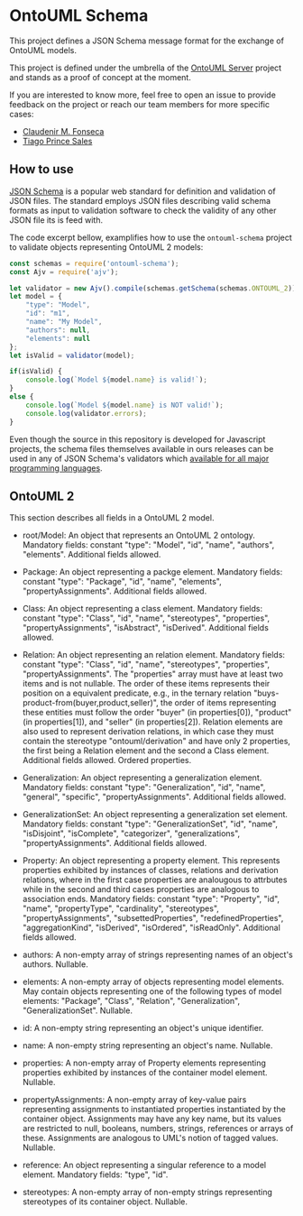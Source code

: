 # OntoUML Schema

This project defines a JSON Schema message format for the exchange of OntoUML models.

This project is defined under the umbrella of the [OntoUML Server](https://github.com/OntoUML/ontouml-server) project and stands as a proof of concept at the moment.

If you are interested to know more, feel free to open an issue to provide feedback on the project or reach our team members for more specific cases:
 * [Claudenir M. Fonseca](https://github.com/claudenirmf)
 * [Tiago Prince Sales](https://github.com/tgoprince)

## How to use

[JSON Schema](https://json-schema.org/) is a popular web standard for definition and validation of JSON files. The standard employs JSON files describing valid schema formats as input to validation software to check the validity of any other JSON file its is feed with.

The code excerpt bellow, examplifies how to use the `ontouml-schema` project to validate objects representing OntoUML 2 models:

```javascript
const schemas = require('ontouml-schema');
const Ajv = require('ajv');

let validator = new Ajv().compile(schemas.getSchema(schemas.ONTOUML_2));
let model = {
    "type": "Model",
    "id": "m1",
    "name": "My Model",
    "authors": null,
    "elements": null
};
let isValid = validator(model);

if(isValid) {
    console.log(`Model ${model.name} is valid!`);
}
else {
    console.log(`Model ${model.name} is NOT valid!`);
    console.log(validator.errors);
}
```

Even though the source in this repository is developed for Javascript projects, the schema files themselves available in ours releases can be used in any of JSON Schema's validators which [available for all major programming languages](https://json-schema.org/implementations.html).

## OntoUML 2

This section describes all fields in a OntoUML 2 model.

- root/Model:
    An object that represents an OntoUML 2 ontology. Mandatory fields: constant "type": "Model", "id", "name", "authors", "elements". Additional fields allowed.

- Package:
    An object representing a packge element. Mandatory fields: constant "type": "Package", "id", "name", "elements", "propertyAssignments". Additional fields allowed.

- Class:
    An object representing a class element. Mandatory fields: constant "type": "Class", "id", "name", "stereotypes", "properties", "propertyAssignments", "isAbstract", "isDerived". Additional fields allowed.

- Relation:
    An object representing an relation element. Mandatory fields: constant "type": "Class", "id", "name", "stereotypes", "properties", "propertyAssignments". The "properties" array must have at least two items and is not nullable. The order of these items represents their position on a equivalent predicate, e.g., in the ternary relation "buys-product-from(buyer,product,seller)", the order of items representing these entities must follow the order "buyer" (in properties[0]), "product" (in properties[1]), and "seller" (in properties[2]). Relation elements are also used to represent derivation relations, in which case they must contain the stereotype "ontouml/derivation" and have only 2 properties, the first being a Relation element and the second a Class element. Additional fields allowed. Ordered properties.

- Generalization:
    An object representing a generalization element. Mandatory fields: constant "type": "Generalization", "id", "name", "general", "specific", "propertyAssignments". Additional fields allowed.

- GeneralizationSet:
    An object representing a generalization set element. Mandatory fields: constant "type": "GeneralizationSet", "id", "name", "isDisjoint", "isComplete", "categorizer", "generalizations", "propertyAssignments". Additional fields allowed.

- Property:
    An object representing a property element. This represents properties exhibited by instances of classes, relations and derivation relations, where in the first case properties are analougous to attrbutes while in the second and third cases properties are analogous to association ends. Mandatory fields: constant "type": "Property", "id", "name", "propertyType", "cardinality", "stereotypes", "propertyAssignments", "subsettedProperties", "redefinedProperties", "aggregationKind", "isDerived", "isOrdered", "isReadOnly". Additional fields allowed.

- authors:
    A non-empty array of strings representing names of an object's authors. Nullable.

- elements:
    A non-empty array of objects representing model elements. May contain objects representing one of the following types of model elements: "Package", "Class", "Relation", "Generalization", "GeneralizationSet". Nullable.

- id:
    A non-empty string representing an object's unique identifier.

- name:
    A non-empty string representing an object's name. Nullable.

- properties:
    A non-empty array of Property elements representing properties exhibited by instances of the container model element. Nullable.

- propertyAssignments:
    A non-empty array of key-value pairs representing assignments to instantiated properties instantiated by the container object. Assignments may have any key name, but its values are restricted to null, booleans, numbers, strings, references or arrays of these. Assignments are analogous to UML's notion of tagged values. Nullable.

- reference:
    An object representing a singular reference to a model element. Mandatory fields: "type", "id".

- stereotypes:
    A non-empty array of non-empty strings representing stereotypes of its container object. Nullable.